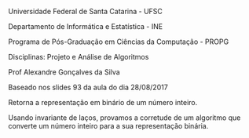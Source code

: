 Universidade Federal de Santa Catarina - UFSC

Departamento de Informática e Estatística - INE

Programa de Pós-Graduação em Ciências da Computação - PROPG

Disciplinas: Projeto e Análise de Algoritmos

Prof Alexandre Gonçalves da Silva 

Baseado nos slides 93 da aula do dia 28/08/2017 

Retorna a representação em binário de um número inteiro.

Usando invariante de laços, provamos a corretude de um algoritmo que converte um número inteiro para a sua representação binária.

